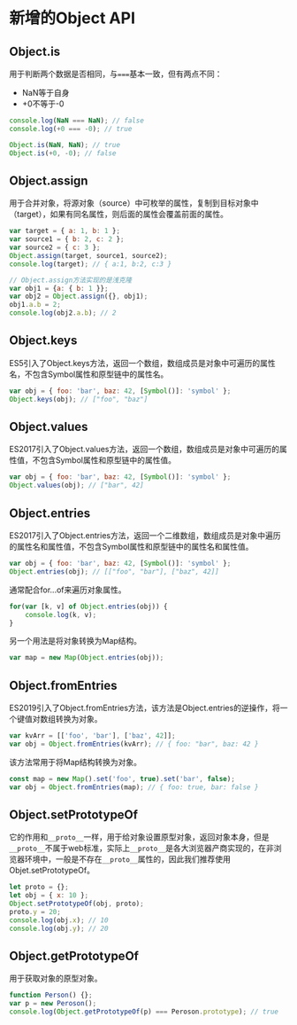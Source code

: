 # 新增的Object API

## Object.is

用于判断两个数据是否相同，与`===`基本一致，但有两点不同：

- NaN等于自身
- +0不等于-0

```js
console.log(NaN === NaN); // false
console.log(+0 === -0); // true

Object.is(NaN, NaN); // true
Object.is(+0, -0); // false
```

## Object.assign

用于合并对象，将源对象（source）中可枚举的属性，复制到目标对象中（target），如果有同名属性，则后面的属性会覆盖前面的属性。

```js
var target = { a: 1, b: 1 };
var source1 = { b: 2, c: 2 };
var source2 = { c: 3 };
Object.assign(target, source1, source2);
console.log(target); // { a:1, b:2, c:3 }

// Object.assign方法实现的是浅克隆
var obj1 = {a: { b: 1 }};
var obj2 = Object.assign({}, obj1);
obj1.a.b = 2;
console.log(obj2.a.b); // 2
```

## Object.keys

ES5引入了Object.keys方法，返回一个数组，数组成员是对象中可遍历的属性名，不包含Symbol属性和原型链中的属性名。

```js
var obj = { foo: 'bar', baz: 42, [Symbol()]: 'symbol' };
Object.keys(obj); // ["foo", "baz"]
```

## Object.values

ES2017引入了Object.values方法，返回一个数组，数组成员是对象中可遍历的属性值，不包含Symbol属性和原型链中的属性值。

```js
var obj = { foo: 'bar', baz: 42, [Symbol()]: 'symbol' };
Object.values(obj); // ["bar", 42]
```

## Object.entries

ES2017引入了Object.entries方法，返回一个二维数组，数组成员是对象中遍历的属性名和属性值，不包含Symbol属性和原型链中的属性名和属性值。

```js
var obj = { foo: 'bar', baz: 42, [Symbol()]: 'symbol' };
Object.entries(obj); // [["foo", "bar"], ["baz", 42]]
```

通常配合for...of来遍历对象属性。

```js
for(var [k, v] of Object.entries(obj)) {
    console.log(k, v);
}
```

另一个用法是将对象转换为Map结构。

```js
var map = new Map(Object.entries(obj));
```

## Object.fromEntries

ES2019引入了Object.fromEntries方法，该方法是Object.entries的逆操作，将一个键值对数组转换为对象。

```js
var kvArr = [['foo', 'bar'], ['baz', 42]];
var obj = Object.fromEntries(kvArr); // { foo: "bar", baz: 42 }
```

该方法常用于将Map结构转换为对象。

```js
const map = new Map().set('foo', true).set('bar', false);
var obj = Object.fromEntries(map); // { foo: true, bar: false }
```

## Object.setPrototypeOf

它的作用和`__proto__`一样，用于给对象设置原型对象，返回对象本身，但是`__proto__`不属于web标准，实际上`__proto__`是各大浏览器产商实现的，在非浏览器环境中，一般是不存在`__proto__`属性的，因此我们推荐使用Objet.setPrototypeOf。

```js
let proto = {};
let obj = { x: 10 };
Object.setPrototypeOf(obj, proto);
proto.y = 20;
console.log(obj.x); // 10
console.log(obj.y); // 20
```

## Object.getPrototypeOf

用于获取对象的原型对象。

```js
function Person() {};
var p = new Peroson();
console.log(Object.getPrototypeOf(p) === Peroson.prototype); // true
```

